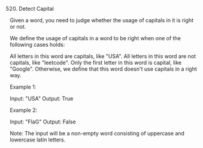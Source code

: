 520. Detect Capital

Given a word, you need to judge whether the usage of capitals in it is right or not.

We define the usage of capitals in a word to be right when one of the following cases holds:

All letters in this word are capitals, like "USA".
All letters in this word are not capitals, like "leetcode".
Only the first letter in this word is capital, like "Google".
Otherwise, we define that this word doesn't use capitals in a right way.


Example 1:

Input: "USA"
Output: True


Example 2:

Input: "FlaG"
Output: False


Note: The input will be a non-empty word consisting of uppercase and lowercase latin letters.
